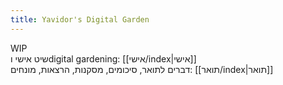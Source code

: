 ```yaml
---
title: Yavidor's Digital Garden
---
```

WIP  
שיט אישי וdigital gardening: [[אישי/index|אישי]]  
דברים לתואר, סיכומים, מסקנות, הרצאות, מונחים: [[תואר/index|תואר]]